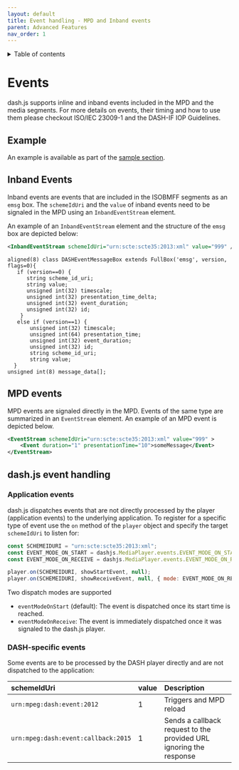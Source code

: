 ```yaml
---
layout: default
title: Event handling - MPD and Inband events
parent: Advanced Features
nav_order: 1
---
```


<details  markdown="block">
  <summary>
    Table of contents
  </summary>
  {: .text-delta }
1. TOC
{:toc}
</details>

# Events

dash.js supports inline and inband events included in the MPD and the media segments. For more details on events, their
timing and how to use them please checkout ISO/IEC 23009-1 and the DASH-IF IOP Guidelines.

## Example
An example is available as part of the [sample section](https://reference.dashif.org/dash.js/nightly/samples/advanced/listening-to-SCTE-EMSG-events.html).

## Inband Events
Inband events are events that are included in the ISOBMFF segments as an `emsg` box. 
The `schemeIdUri` and the `value` of inband events need to be signaled in the MPD using an `InbandEventStream` element.

An example of an `InbandEventStream` element and the structure of the `emsg` box are depicted below:

```xml
<InbandEventStream schemeIdUri="urn:scte:scte35:2013:xml" value="999" />
```

```
aligned(8) class DASHEventMessageBox extends FullBox('emsg', version, flags=0){
   if (version==0) {
      string scheme_id_uri;
      string value;
      unsigned int(32) timescale;
      unsigned int(32) presentation_time_delta;
      unsigned int(32) event_duration;
      unsigned int(32) id;
    }
   else if (version==1) {
       unsigned int(32) timescale;
       unsigned int(64) presentation_time;
       unsigned int(32) event_duration;
       unsigned int(32) id;
       string scheme_id_uri;
       string value;
  }
unsigned int(8) message_data[];
```

## MPD events

MPD events are signaled directly in the MPD. Events of the same type are summarized in an `EventStream` element.
An example of an MPD event is depicted below.

```xml
<EventStream schemeIdUri="urn:scte:scte35:2013:xml" value="999" >
    <Event duration="1" presentationTime="10">someMessage</Event>
</EventStream>
```

## dash.js event handling

### Application events

dash.js dispatches events that are not directly processed by the player (application events) to the underlying application. To register for a specific type
of event use the `on` method of the `player` object and specify the target `schemeIdUri` to listen for:

```javascript
const SCHEMEIDURI = "urn:scte:scte35:2013:xml";
const EVENT_MODE_ON_START = dashjs.MediaPlayer.events.EVENT_MODE_ON_START;
const EVENT_MODE_ON_RECEIVE = dashjs.MediaPlayer.events.EVENT_MODE_ON_RECEIVE;

player.on(SCHEMEIDURI, showStartEvent, null); 
player.on(SCHEMEIDURI, showReceiveEvent, null, { mode: EVENT_MODE_ON_RECEIVE });
```

Two dispatch modes are supported

* `eventModeOnStart` (default): The event is dispatched once its start time is reached.
* `eventModeOnReceive`: The event is immediately dispatched once it was signaled to the dash.js player.

### DASH-specific events

Some events are to be processed by the DASH player directly and are not dispatched to the application:

| schemeIdUri                         | value | Description                                                        |
|:------------------------------------|:------|:-------------------------------------------------------------------|
| `urn:mpeg:dash:event:2012`          | 1     | Triggers and MPD reload                                            |
| `urn:mpeg:dash:event:callback:2015` | 1     | Sends a callback request to the provided URL ignoring the response |

